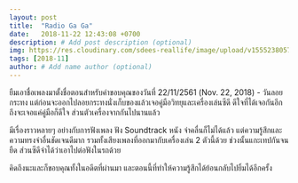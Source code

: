 ```yaml
---
layout: post
title:  "Radio Ga Ga"
date:   2018-11-22 12:43:08 +0700
description: # Add post description (optional)
img: https://res.cloudinary.com/sdees-reallife/image/upload/v1555238057/20181123_122930-COLLAGE.jpg # Add image post (optional)
tags: [2018-11]
author: # Add name author (optional)
---
```

ยืมเอาชื่อเพลงมาตั้งชื่อตอนสำหรับคำขอบคุณของวันที่ 22/11/2561 (Nov. 22, 2018) - วันลอยกระทง แต่ก่อนจะออกไปลอยกระทงนั่งเก็บของแล้วเจอคู่มือวิทยุและเครื่องเล่นซีดี ดีใจที่ได้เจอกันอีก ถึงจะเจอแค่คู่มือก็ดีใจ ส่วนตัวเครื่องจากกันไปนานแล้ว

มีเรื่องราวหลายๆ อย่างกับการฟังเพลง ฟัง Soundtrack หนัง จำคลื่นก็ไม่ได้แล้ว แต่ความรู้สึกและความทรงจำอื่นชัดเจนดีมาก รวมทั้งเสียงเพลงที่ออกมากับเครื่องเล่น 2 ตัวนี้ด้วย ช่วงนั้นแกะเทปกันจนยืด ส่วนซีดีจำได้ว่าเอาไปต่อฟังในรถด้วย

คิดถึงนะและก็ขอบคุณทั้งในอดีตที่ผ่านมา และตอนนี้ที่ทำให้ความรู้สึกได้ย้อนกลับไปยิ้มได้อีกครั้ง
